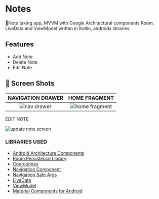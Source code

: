 # Notes
📒Note taking app, MVVM with Google Architectural components Room, LiveData and ViewModel written in Kotlin, androidx libraries

## Features
   * Add Note
   * Delete Note
   * Edit Note

## 📸 Screen Shots 
           
NAVIGATION DRAWER             |         HOME FRAGMENT          
:-------------------------:|:-------------------------:| 
 ![nav drawer](https://user-images.githubusercontent.com/40307603/153632646-da5ee541-2b8d-436d-8978-4adcd5a43af9.png) |![home fragment](https://user-images.githubusercontent.com/40307603/153632839-da98280f-b2e7-4282-8713-2225713211f2.png)
 
EDIT NOTE 

![update note screen](https://user-images.githubusercontent.com/40307603/153633201-cfd3f982-0438-4a44-a8a5-2de6734b252c.png)


### LIBRARIES USED
- [Android Architecture Components](https://developer.android.com/topic/libraries/architecture)
- [Room Persistence Library](https://developer.android.com/jetpack/androidx/releases/room)
- [Couroutines](https://developer.android.com/kotlin/coroutines)
- [Navigation Component](https://developer.android.com/guide/navigation/navigation-getting-started)
- [Navigation Safe Args](https://developer.android.com/guide/navigation/navigation-pass-data#)
-  [LiveData](https://developer.android.com/topic/libraries/architecture/livedata) 
-  [ViewModel](https://developer.android.com/topic/libraries/architecture/viewmodel)
-  [Material Components for Android](https://github.com/material-components/material-components-android)



